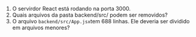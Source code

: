 1. O servirdor React está rodando na porta 3000. 
2. Quais arquivos da pasta backend/src/ podem ser removidos?
3. O arquivo `backend/src/App.jsx`tem 688 linhas. Ele deveria ser dividido em arquivos menores?
